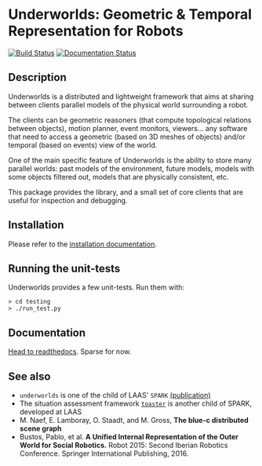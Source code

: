Underworlds: Geometric & Temporal Representation for Robots
===========================================================

[![Build
Status](https://travis-ci.org/severin-lemaignan/underworlds.svg?branch=master)](https://travis-ci.org/severin-lemaignan/underworlds)
[![Documentation Status](https://readthedocs.org/projects/underworlds/badge/?version=latest)](http://underworlds.readthedocs.org)

Description
-----------

Underworlds is a distributed and lightweight framework that aims at sharing
between clients parallel models of the physical world surrounding a robot.

The clients can be geometric reasoners (that compute topological relations
between objects), motion planner, event monitors, viewers... any software that
need to access a geometric (based on 3D meshes of objects) and/or temporal
(based on events) view of the world.

One of the main specific feature of Underworlds is the ability to store many
parallel worlds: past models of the environment, future models, models with
some objects filtered out, models that are physically consistent, etc.

This package provides the library, and a small set of core clients that are
useful for inspection and debugging.

Installation
------------

Please refer to the [installation documentation](http://underworlds.readthedocs.io/en/latest/installation.html?highlight=installation).

Running the unit-tests
----------------------

Underworlds provides a few unit-tests. Run them with:

```
> cd testing
> ./run_test.py
```

Documentation
-------------

[Head to readthedocs](http://underworlds.readthedocs.org). Sparse for now.

See also
--------

- `underworlds` is one of the child of LAAS' `SPARK`
  [(publication)](https://academia.skadge.org/publis/lemaignan2016artificial.pdf)
- The situation assessment framework [`toaster`](https://github.com/laas/toaster) is another child of SPARK, developed at LAAS
- M.  Naef,  E. Lamboray,  O. Staadt,  and M.  Gross, **The  blue-c  distributed scene graph**
- Bustos, Pablo, et al. **A Unified Internal Representation of the Outer World
  for Social Robotics.** Robot 2015: Second Iberian Robotics Conference. Springer
  International Publishing, 2016.
